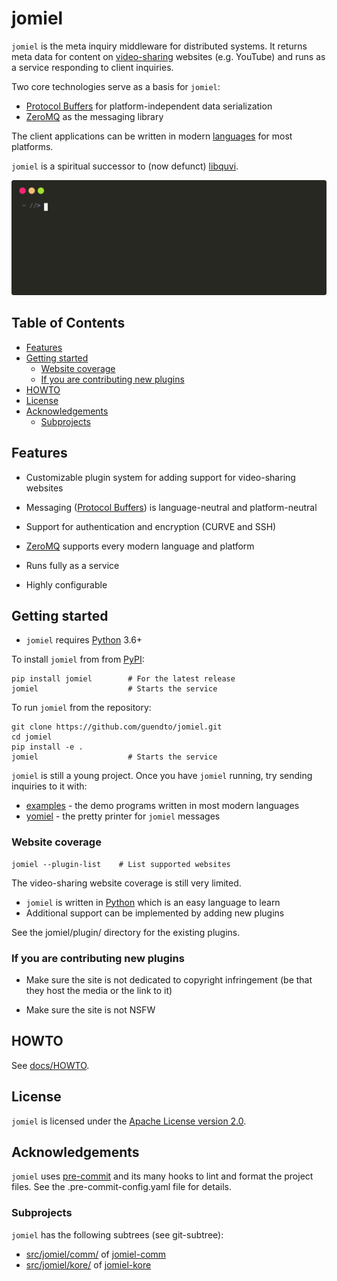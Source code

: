 # jomiel

`jomiel` is the meta inquiry middleware for distributed systems. It
returns meta data for content on [video-sharing] websites (e.g.
YouTube) and runs as a service responding to client inquiries.

Two core technologies serve as a basis for `jomiel`:

- [Protocol Buffers] for platform-independent data serialization
- [ZeroMQ] as the messaging library

The client applications can be written in modern [languages][examples]
for most platforms.

`jomiel` is a spiritual successor to (now defunct) [libquvi].

![Example (jomiel)](./docs/demo.svg)

## Table of Contents

<!-- vim-markdown-toc GFM -->

- [Features](#features)
- [Getting started](#getting-started)
  - [Website coverage](#website-coverage)
  - [If you are contributing new plugins](#if-you-are-contributing-new-plugins)
- [HOWTO](#howto)
- [License](#license)
- [Acknowledgements](#acknowledgements)
  - [Subprojects](#subprojects)

<!-- vim-markdown-toc -->

## Features

- Customizable plugin system for adding support for video-sharing
  websites

- Messaging ([Protocol Buffers]) is language-neutral and
  platform-neutral

- Support for authentication and encryption (CURVE and SSH)

- [ZeroMQ] supports every modern language and platform

- Runs fully as a service

- Highly configurable

## Getting started

- `jomiel` requires [Python] 3.6+

To install `jomiel` from from [PyPI]:

```shell
pip install jomiel        # For the latest release
jomiel                    # Starts the service
```

To run `jomiel` from the repository:

```shell
git clone https://github.com/guendto/jomiel.git
cd jomiel
pip install -e .
jomiel                    # Starts the service
```

`jomiel` is still a young project. Once you have `jomiel` running, try
sending inquiries to it with:

- [examples] - the demo programs written in most modern languages
- [yomiel] - the pretty printer for `jomiel` messages

### Website coverage

```shell
jomiel --plugin-list    # List supported websites
```

The video-sharing website coverage is still very limited.

- `jomiel` is written in [Python] which is an easy language to learn
- Additional support can be implemented by adding new plugins

See the jomiel/plugin/ directory for the existing plugins.

### If you are contributing new plugins

- Make sure the site is not dedicated to copyright infringement (be that
  they host the media or the link to it)

- Make sure the site is not NSFW

## HOWTO

See [docs/HOWTO](./docs/HOWTO.md).

## License

`jomiel` is licensed under the [Apache License version 2.0][aplv2].

## Acknowledgements

`jomiel` uses [pre-commit] and its many hooks to lint and format the
project files. See the .pre-commit-config.yaml file for details.

### Subprojects

`jomiel` has the following subtrees (see git-subtree):

- [src/jomiel/comm/](src/jomiel/comm/) of [jomiel-comm]
- [src/jomiel/kore/](src/jomiel/kore/) of [jomiel-kore]

[video-sharing]: https://en.wikipedia.org/wiki/Video_hosting_service
[protocol buffers]: https://developers.google.com/protocol-buffers/
[examples]: https://github.com/guendto/jomiel-examples/
[python]: https://www.python.org/about/gettingstarted/
[jomiel-comm]: https://github.com/guendto/jomiel-comm/
[jomiel-kore]: https://github.com/guendto/jomiel-kore/
[yomiel]: https://github.com/guendto/jomiel-yomiel/
[aplv2]: https://www.tldrlegal.com/l/apache2
[pre-commit]: https://pre-commit.com/
[libquvi]: http://quvi.sf.net/
[zeromq]: https://zeromq.org/
[pypi]: https://pypi.org/
